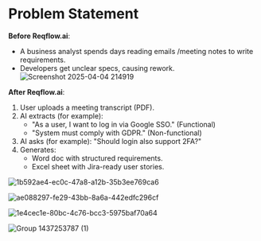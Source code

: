 # Problem Statement
**Before Reqflow.ai**:  
- A business analyst spends days reading emails
/meeting notes to write requirements.  
- Developers get unclear specs, causing rework.
  ![Screenshot 2025-04-04 214919](https://github.com/user-attachments/assets/0219df09-9198-4479-8dd8-f2aba095e1f8)

**After Reqflow.ai**:  
1. User uploads a meeting transcript (PDF).  
2. AI extracts (for example): 
   - "As a user, I want to log in via Google SSO." (Functional)  
   - "System must comply with GDPR." (Non-functional)  
3. AI asks (for example): "Should login also support 2FA?"  
4. Generates:  
   - Word doc with structured requirements.  
   - Excel sheet with Jira-ready user stories.
   
![1b592ae4-ec0c-47a8-a12b-35b3ee769ca6](https://github.com/user-attachments/assets/1c72fc48-afd3-4b1c-b8fc-d7ba455c8c94)

![ae088297-fe29-43bb-8a6a-442edfc296cf](https://github.com/user-attachments/assets/20e07d98-eaac-4c01-98a2-d269bc0c4738)

![1e4cec1e-80bc-4c76-bcc3-5975baf70a64](https://github.com/user-attachments/assets/d531f71e-ed85-49d1-9971-e038199fb770)

![Group 1437253787 (1)](https://github.com/user-attachments/assets/85090cda-8cd8-49e0-9487-905ac615f0b6)
